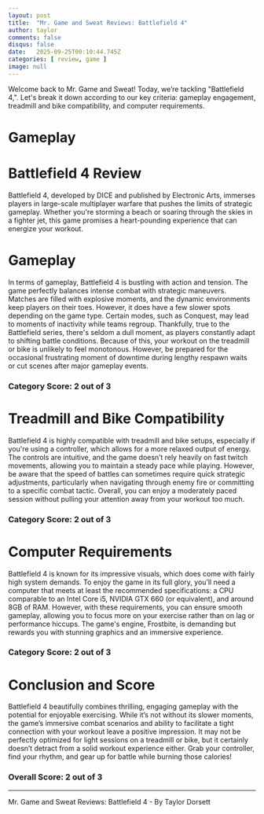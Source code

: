 ```yaml
---
layout: post
title:  "Mr. Game and Sweat Reviews: Battlefield 4"
author: taylor
comments: false
disqus: false
date:   2025-09-25T00:10:44.745Z
categories: [ review, game ]
image: null
---
```


Welcome back to Mr. Game and Sweat! Today, we’re tackling "Battlefield 4,". Let's break it down according to our key criteria: gameplay engagement, treadmill and bike compatibility, and computer requirements.

# Gameplay

# Battlefield 4 Review

Battlefield 4, developed by DICE and published by Electronic Arts, immerses players in large-scale multiplayer warfare that pushes the limits of strategic gameplay. Whether you're storming a beach or soaring through the skies in a fighter jet, this game promises a heart-pounding experience that can energize your workout. 

# Gameplay

In terms of gameplay, Battlefield 4 is bustling with action and tension. The game perfectly balances intense combat with strategic maneuvers. Matches are filled with explosive moments, and the dynamic environments keep players on their toes. However, it does have a few slower spots depending on the game type. Certain modes, such as Conquest, may lead to moments of inactivity while teams regroup. Thankfully, true to the Battlefield series, there's seldom a dull moment, as players constantly adapt to shifting battle conditions. Because of this, your workout on the treadmill or bike is unlikely to feel monotonous. However, be prepared for the occasional frustrating moment of downtime during lengthy respawn waits or cut scenes after major gameplay events. 

### Category Score: 2 out of 3

# Treadmill and Bike Compatibility

Battlefield 4 is highly compatible with treadmill and bike setups, especially if you're using a controller, which allows for a more relaxed output of energy. The controls are intuitive, and the game doesn’t rely heavily on fast twitch movements, allowing you to maintain a steady pace while playing. However, be aware that the speed of battles can sometimes require quick strategic adjustments, particularly when navigating through enemy fire or committing to a specific combat tactic. Overall, you can enjoy a moderately paced session without pulling your attention away from your workout too much.

### Category Score: 2 out of 3

# Computer Requirements

Battlefield 4 is known for its impressive visuals, which does come with fairly high system demands. To enjoy the game in its full glory, you’ll need a computer that meets at least the recommended specifications: a CPU comparable to an Intel Core i5, NVIDIA GTX 660 (or equivalent), and around 8GB of RAM. However, with these requirements, you can ensure smooth gameplay, allowing you to focus more on your exercise rather than on lag or performance hiccups. The game's engine, Frostbite, is demanding but rewards you with stunning graphics and an immersive experience.

### Category Score: 2 out of 3

# Conclusion and Score

Battlefield 4 beautifully combines thrilling, engaging gameplay with the potential for enjoyable exercising. While it’s not without its slower moments, the game’s immersive combat scenarios and ability to facilitate a tight connection with your workout leave a positive impression. It may not be perfectly optimized for light sessions on a treadmill or bike, but it certainly doesn’t detract from a solid workout experience either. Grab your controller, find your rhythm, and gear up for battle while burning those calories!

### Overall Score: 2 out of 3

---

Mr. Game and Sweat Reviews: Battlefield 4 - By Taylor Dorsett
